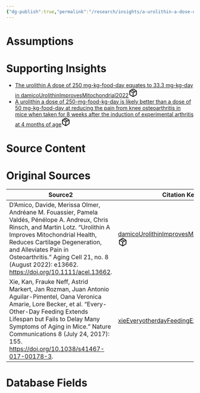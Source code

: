 ```yaml
---
{"dg-publish":true,"permalink":"/research/insights/a-urolithin-a-dose-of-33-3-mg-kg-day-is-likely-better-than-a-dose-of-6-7-mg-kg-day-at-reducing-the-pain-from-knee-osteoarthritis-in-mice-when-taken-for-8-weeks-after-the-induction-of-experimental-arthritis-at-4-months-of-age/"}
---
```


# Assumptions
<div><ul class="dataview list-view-ul"></ul></div>

# Supporting Insights
<div><ul class="dataview list-view-ul"><li><span><a data-tooltip-position="top" aria-label="Research/Insights/The urolithin A dose of 250 mg-kg-food-day equates to 33.3 mg-kg-day in damicoUrolithinImprovesMitochondrial2022.md" data-href="Research/Insights/The urolithin A dose of 250 mg-kg-food-day equates to 33.3 mg-kg-day in damicoUrolithinImprovesMitochondrial2022.md" href="Research/Insights/The urolithin A dose of 250 mg-kg-food-day equates to 33.3 mg-kg-day in damicoUrolithinImprovesMitochondrial2022.md" class="internal-link" target="_blank" rel="noopener" fileclass-name="Research Links">The urolithin A dose of 250 mg-kg-food-day equates to 33.3 mg-kg-day in damicoUrolithinImprovesMitochondrial2022</a><a class="metadata-menu fileclass-icon"><svg xmlns="http://www.w3.org/2000/svg" width="24" height="24" viewBox="0 0 24 24" fill="none" stroke="currentColor" stroke-width="2" stroke-linecap="round" stroke-linejoin="round" class="svg-icon lucide-package"><path d="m7.5 4.27 9 5.15"></path><path d="M21 8a2 2 0 0 0-1-1.73l-7-4a2 2 0 0 0-2 0l-7 4A2 2 0 0 0 3 8v8a2 2 0 0 0 1 1.73l7 4a2 2 0 0 0 2 0l7-4A2 2 0 0 0 21 16Z"></path><path d="m3.3 7 8.7 5 8.7-5"></path><path d="M12 22V12"></path></svg></a></span></li><li><span><a data-tooltip-position="top" aria-label="Research/Insights/A urolithin a dose of 250-mg-food-kg-day is likely better than a dose of 50 mg-kg-food-day at reducing the pain from knee osteoarthritis in mice when taken for 8 weeks after the induction of experimental arthritis at 4 months of age.md" data-href="Research/Insights/A urolithin a dose of 250-mg-food-kg-day is likely better than a dose of 50 mg-kg-food-day at reducing the pain from knee osteoarthritis in mice when taken for 8 weeks after the induction of experimental arthritis at 4 months of age.md" href="Research/Insights/A urolithin a dose of 250-mg-food-kg-day is likely better than a dose of 50 mg-kg-food-day at reducing the pain from knee osteoarthritis in mice when taken for 8 weeks after the induction of experimental arthritis at 4 months of age.md" class="internal-link" target="_blank" rel="noopener" fileclass-name="Research Links">A urolithin a dose of 250-mg-food-kg-day is likely better than a dose of 50 mg-kg-food-day at reducing the pain from knee osteoarthritis in mice when taken for 8 weeks after the induction of experimental arthritis at 4 months of age</a><a class="metadata-menu fileclass-icon"><svg xmlns="http://www.w3.org/2000/svg" width="24" height="24" viewBox="0 0 24 24" fill="none" stroke="currentColor" stroke-width="2" stroke-linecap="round" stroke-linejoin="round" class="svg-icon lucide-package"><path d="m7.5 4.27 9 5.15"></path><path d="M21 8a2 2 0 0 0-1-1.73l-7-4a2 2 0 0 0-2 0l-7 4A2 2 0 0 0 3 8v8a2 2 0 0 0 1 1.73l7 4a2 2 0 0 0 2 0l7-4A2 2 0 0 0 21 16Z"></path><path d="m3.3 7 8.7 5 8.7-5"></path><path d="M12 22V12"></path></svg></a></span></li></ul></div>

# Source Content
<div><ul class="dataview list-view-ul"></ul></div>

# Original Sources
<div><table class="dataview table-view-table"><thead class="table-view-thead"><tr class="table-view-tr-header"><th class="table-view-th"><span>Source</span><span class="dataview small-text">2</span></th><th class="table-view-th"><span>Citation Key</span></th></tr></thead><tbody class="table-view-tbody"><tr><td><span>D’Amico, Davide, Merissa Olmer, Andréane M. Fouassier, Pamela Valdés, Pénélope A. Andreux, Chris Rinsch, and Martin Lotz. “Urolithin A Improves Mitochondrial Health, Reduces Cartilage Degeneration, and Alleviates Pain in Osteoarthritis.” Aging Cell 21, no. 8 (August 2022): e13662. <a rel="noopener" class="external-link" href="https://doi.org/10.1111/acel.13662" target="_blank">https://doi.org/10.1111/acel.13662</a>.</span></td><td><span><a data-tooltip-position="top" aria-label="Research/Evidence Sources/damicoUrolithinImprovesMitochondrial2022.md" data-href="Research/Evidence Sources/damicoUrolithinImprovesMitochondrial2022.md" href="Research/Evidence Sources/damicoUrolithinImprovesMitochondrial2022.md" class="internal-link" target="_blank" rel="noopener" fileclass-name="Research Links">damicoUrolithinImprovesMitochondrial2022</a><a class="metadata-menu fileclass-icon"><svg xmlns="http://www.w3.org/2000/svg" width="24" height="24" viewBox="0 0 24 24" fill="none" stroke="currentColor" stroke-width="2" stroke-linecap="round" stroke-linejoin="round" class="svg-icon lucide-package"><path d="m7.5 4.27 9 5.15"></path><path d="M21 8a2 2 0 0 0-1-1.73l-7-4a2 2 0 0 0-2 0l-7 4A2 2 0 0 0 3 8v8a2 2 0 0 0 1 1.73l7 4a2 2 0 0 0 2 0l7-4A2 2 0 0 0 21 16Z"></path><path d="m3.3 7 8.7 5 8.7-5"></path><path d="M12 22V12"></path></svg></a></span></td></tr><tr><td><span>Xie, Kan, Frauke Neff, Astrid Markert, Jan Rozman, Juan Antonio Aguilar-Pimentel, Oana Veronica Amarie, Lore Becker, et al. “Every-Other-Day Feeding Extends Lifespan but Fails to Delay Many Symptoms of Aging in Mice.” Nature Communications 8 (July 24, 2017): 155. <a rel="noopener" class="external-link" href="https://doi.org/10.1038/s41467-017-00178-3" target="_blank">https://doi.org/10.1038/s41467-017-00178-3</a>.</span></td><td><span><a data-tooltip-position="top" aria-label="Research/Evidence Sources/xieEveryotherdayFeedingExtends2017.md" data-href="Research/Evidence Sources/xieEveryotherdayFeedingExtends2017.md" href="Research/Evidence Sources/xieEveryotherdayFeedingExtends2017.md" class="internal-link" target="_blank" rel="noopener" fileclass-name="Research Links">xieEveryotherdayFeedingExtends2017</a><a class="metadata-menu fileclass-icon"><svg xmlns="http://www.w3.org/2000/svg" width="24" height="24" viewBox="0 0 24 24" fill="none" stroke="currentColor" stroke-width="2" stroke-linecap="round" stroke-linejoin="round" class="svg-icon lucide-package"><path d="m7.5 4.27 9 5.15"></path><path d="M21 8a2 2 0 0 0-1-1.73l-7-4a2 2 0 0 0-2 0l-7 4A2 2 0 0 0 3 8v8a2 2 0 0 0 1 1.73l7 4a2 2 0 0 0 2 0l7-4A2 2 0 0 0 21 16Z"></path><path d="m3.3 7 8.7 5 8.7-5"></path><path d="M12 22V12"></path></svg></a></span></td></tr></tbody></table></div>

# Database Fields